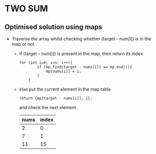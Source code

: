 # TWO SUM
## Optimised solution using maps
            
- Traverse the array whilst checking whether (target - num[i]) is in the map or not.

    - if (target - num[i]) is present in the map, then return its index

        ```
        for (int i=0; i<n; i++){
                if (mp.find(target - nums[i]) == mp.end()){
                    mp[nums[i]] = i;
                }
            }
        ```

    - else put the current element in the map table
        ```
        return {mp[target - nums[i]], i};
        ```
        and check the next element

        nums | index
        -----|------
        2    | 0    
        7    | 1    
        11   | 15   





